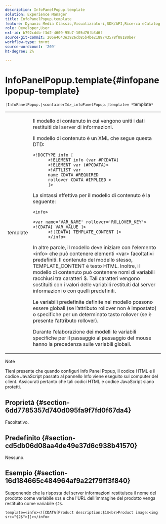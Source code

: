 ```yaml
---
description: InfoPanelPopup.template
solution: Experience Manager
title: InfoPanelPopup.template
feature: Dynamic Media Classic,Visualizzatori,SDK/API,Ricerca eCatalog
role: Developer,User
exl-id: b792cddb-f3d2-4609-95b7-105d76fb3d6f
source-git-commit: 206e4643e3926cb85b4be2189743578f88180be7
workflow-type: tm+mt
source-wordcount: '209'
ht-degree: 2%

---
```


# InfoPanelPopup.template{#infopanelpopup-template}

`[InfoPanelPopup.|<containerId>_infoPanelPopup.]template= *`template`*`

<table id="table_A6B1B446A7AE4A4A8B552C07EC88E518"> 
 <tbody> 
  <tr> 
   <td> <p> <span class="codeph"><span class="varname"> template</span></span> </p> </td> 
   <td> <p>Il modello di contenuto in cui vengono uniti i dati restituiti dal server di informazioni. </p> <p>Il modello di contenuto è un XML che segue questa DTD: </p> <p> <code>&lt;!DOCTYPE&nbsp;info&nbsp;[
      &lt;!ELEMENT&nbsp;info&nbsp;(var&nbsp;#PCDATA)
      &lt;!ELEMENT&nbsp;var&nbsp;(#PCDATA)&gt;
      &lt;!ATTLIST&nbsp;var&nbsp;
      name&nbsp;CDATA&nbsp;#REQUIRED
      rollover&nbsp;CDATA&nbsp;#IMPLIED&nbsp;&gt;
      ]&gt;</code> </p> <p>La sintassi effettiva per il modello di contenuto è la seguente: </p> <p> <code>&lt;info&gt;
      &lt;var&nbsp;name='VAR_NAME'&nbsp;rollover='ROLLOVER_KEY'&gt;&lt;!CDATA[&nbsp;VAR_VALUE&nbsp;]&gt;
      &lt;![CDATA[&nbsp;TEMPLATE_CONTENT&nbsp;]&gt;
      &lt;/info&gt;</code> </p> <p>In altre parole, il modello deve iniziare con l'elemento <span class="codeph"> &lt;info&gt;</span> che può contenere elementi <span class="codeph"> &lt;var&gt;</span> facoltativi predefiniti. Il contenuto del modello stesso, <span class="codeph"> TEMPLATE_CONTENT</span> è testo HTML. Inoltre, il modello di contenuto può contenere nomi di variabili racchiusi tra caratteri <span class="codeph"> $</span>. Tali caratteri vengono sostituiti con i valori delle variabili restituiti dal server informazioni o con quelli predefiniti. </p> <p>Le variabili predefinite definite nel modello possono essere globali (se l’attributo rollover non è impostato) o specifiche per un determinato tasto rollover (se è presente l’attributo rollover). </p> <p>Durante l’elaborazione dei modelli le variabili specifiche per il passaggio al passaggio del mouse hanno la precedenza sulle variabili globali. </p> </td> 
  </tr> 
 </tbody> 
</table>

>[!NOTE]
>
>Tieni presente che quando configuri Info Panel Popup, il codice HTML e il codice JavaScript passato al pannello Info viene eseguito sul computer del client. Assicurati pertanto che tali codici HTML e codice JavaScript siano protetti.

## Proprietà {#section-6dd7785357d740d095fa9f7fd0f67da4}

Facoltativo.

## Predefinito {#section-cd5db06d08aa4de49e37d6c938b41570}

Nessuno.

## Esempio {#section-16d184665c484964af9a22f79ff3f840}

Supponendo che la risposta del server informazioni restituisca il nome del prodotto come variabile `$1$` e che l&#39;URL dell&#39;immagine del prodotto venga restituito come variabile `$2$`.

`template=<info><![CDATA[Product description:$1$<br>Product image:<img src="$2$">]]></info>`
